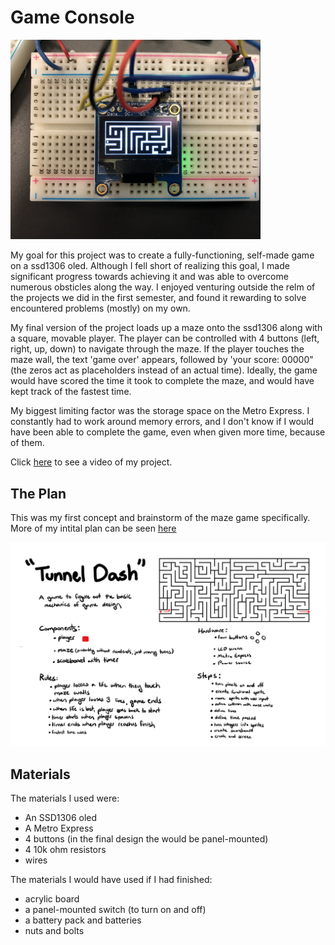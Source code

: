 # Game Console

<img src="https://github.com/jbailey24/GameConsole/blob/main/Images/IMG_7456.jpg?raw=true" alt="Image of the Game" width="400"/>

My goal for this project was to create a fully-functioning, self-made game on a ssd1306 oled. Although I fell short of realizing this goal, I made significant progress towards achieving it and was able to overcome numerous obsticles along the way. I enjoyed venturing outside the relm of the projects we did in the first semester, and found it rewarding to solve encountered problems (mostly) on my own. 

My final version of the project loads up a maze onto the ssd1306 along with a square, movable player. The player can be controlled with 4 buttons (left, right, up, down) to navigate through the maze. If the player touches the maze wall, the text 'game over' appears, followed by 'your score: 00000" (the zeros act as placeholders instead of an actual time). Ideally, the game would have scored the time it took to complete the maze, and would have kept track of the fastest time. 

My biggest limiting factor was the storage space on the Metro Express. I constantly had to work around memory errors, and I don't know if I would have been able to complete the game, even when given more time, because of them. 

Click [here](https://youtu.be/extGfHxMhiU) to see a video of my project.

## The Plan

This was my first concept and brainstorm of the maze game specifically. More of my intital plan can be seen [here](https://github.com/jbailey24/GameConsole/tree/main/Plan)

<img src="https://github.com/jbailey24/GameConsole/blob/main/Plan/media/TunnelDash.PNG?raw=true" alt="Image of my Plan" width="750"/>

## Materials 

The materials I used were:
* An SSD1306 oled
* A Metro Express
* 4 buttons (in the final design the would be panel-mounted)
* 4 10k ohm resistors 
* wires


The materials I would have used if I had finished:
* acrylic board
* a panel-mounted switch (to turn on and off)
* a battery pack and batteries
* nuts and bolts
